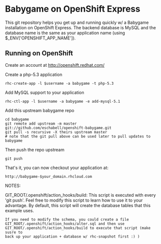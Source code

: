 Babygame on OpenShift Express
============================

This git repository helps you get up and running quickly w/ a Babygame installation
on OpenShift Express.  The backend database is MySQL and the database name is the
same as your application name (using $_ENV['OPENSHIFT_APP_NAME']).


Running on OpenShift
----------------------------

Create an account at http://openshift.redhat.com/

Create a php-5.3 application

    rhc-create-app -l $username -a babygame -t php-5.3

Add MySQL support to your application

    rhc-ctl-app -l $username -a babygame -e add-mysql-5.1

Add this upstream babygame repo

    cd babygame
    git remote add upstream -m master git://github.com/eschabell/openshift-babygame.git
    git pull -s recursive -X theirs upstream master
    # note that the git pull above can be used later to pull updates to babygame
    
Then push the repo upstream

    git push

That's it, you can now checkout your application at:

    http://babygame-$your_domain.rhcloud.com


NOTES:

GIT_ROOT/.openshift/action_hooks/build:
    This script is executed with every 'git push'.  Feel free to modify this script
    to learn how to use it to your advantage.  By default, this script will create
    the database tables that this example uses.

    If you need to modify the schema, you could create a file 
    GIT_ROOT/.openshift/action_hooks/alter.sql and then use
    GIT_ROOT/.openshift/action_hooks/build to execute that script (make susre to
    back up your application + database w/ rhc-snapshot first :) )

